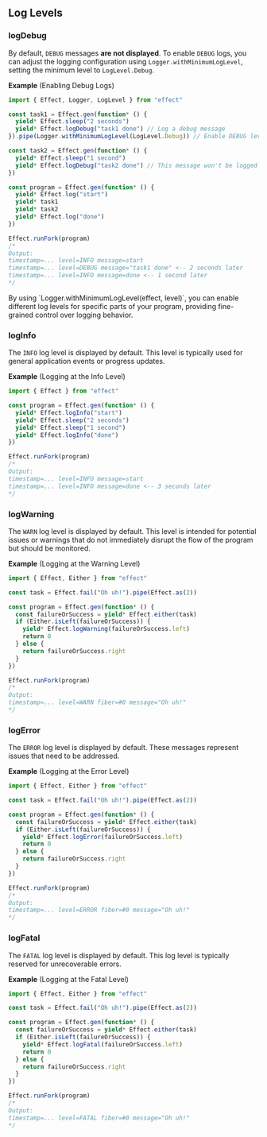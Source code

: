 ## Log Levels

### logDebug

By default, `DEBUG` messages **are not displayed**. To enable `DEBUG` logs, you can adjust the logging configuration using `Logger.withMinimumLogLevel`, setting the minimum level to `LogLevel.Debug`.

**Example** (Enabling Debug Logs)

```ts twoslash
import { Effect, Logger, LogLevel } from "effect"

const task1 = Effect.gen(function* () {
  yield* Effect.sleep("2 seconds")
  yield* Effect.logDebug("task1 done") // Log a debug message
}).pipe(Logger.withMinimumLogLevel(LogLevel.Debug)) // Enable DEBUG level

const task2 = Effect.gen(function* () {
  yield* Effect.sleep("1 second")
  yield* Effect.logDebug("task2 done") // This message won't be logged
})

const program = Effect.gen(function* () {
  yield* Effect.log("start")
  yield* task1
  yield* task2
  yield* Effect.log("done")
})

Effect.runFork(program)
/*
Output:
timestamp=... level=INFO message=start
timestamp=... level=DEBUG message="task1 done" <-- 2 seconds later
timestamp=... level=INFO message=done <-- 1 second later
*/
```

<Aside type="tip" title="Controlling Log Levels Per Effect">
  By using `Logger.withMinimumLogLevel(effect, level)`, you can enable
  different log levels for specific parts of your program, providing
  fine-grained control over logging behavior.
</Aside>

### logInfo

The `INFO` log level is displayed by default. This level is typically used for general application events or progress updates.

**Example** (Logging at the Info Level)

```ts twoslash
import { Effect } from "effect"

const program = Effect.gen(function* () {
  yield* Effect.logInfo("start")
  yield* Effect.sleep("2 seconds")
  yield* Effect.sleep("1 second")
  yield* Effect.logInfo("done")
})

Effect.runFork(program)
/*
Output:
timestamp=... level=INFO message=start
timestamp=... level=INFO message=done <-- 3 seconds later
*/
```

### logWarning

The `WARN` log level is displayed by default. This level is intended for potential issues or warnings that do not immediately disrupt the flow of the program but should be monitored.

**Example** (Logging at the Warning Level)

```ts twoslash
import { Effect, Either } from "effect"

const task = Effect.fail("Oh uh!").pipe(Effect.as(2))

const program = Effect.gen(function* () {
  const failureOrSuccess = yield* Effect.either(task)
  if (Either.isLeft(failureOrSuccess)) {
    yield* Effect.logWarning(failureOrSuccess.left)
    return 0
  } else {
    return failureOrSuccess.right
  }
})

Effect.runFork(program)
/*
Output:
timestamp=... level=WARN fiber=#0 message="Oh uh!"
*/
```

### logError

The `ERROR` log level is displayed by default. These messages represent issues that need to be addressed.

**Example** (Logging at the Error Level)

```ts twoslash
import { Effect, Either } from "effect"

const task = Effect.fail("Oh uh!").pipe(Effect.as(2))

const program = Effect.gen(function* () {
  const failureOrSuccess = yield* Effect.either(task)
  if (Either.isLeft(failureOrSuccess)) {
    yield* Effect.logError(failureOrSuccess.left)
    return 0
  } else {
    return failureOrSuccess.right
  }
})

Effect.runFork(program)
/*
Output:
timestamp=... level=ERROR fiber=#0 message="Oh uh!"
*/
```

### logFatal

The `FATAL` log level is displayed by default. This log level is typically reserved for unrecoverable errors.

**Example** (Logging at the Fatal Level)

```ts twoslash
import { Effect, Either } from "effect"

const task = Effect.fail("Oh uh!").pipe(Effect.as(2))

const program = Effect.gen(function* () {
  const failureOrSuccess = yield* Effect.either(task)
  if (Either.isLeft(failureOrSuccess)) {
    yield* Effect.logFatal(failureOrSuccess.left)
    return 0
  } else {
    return failureOrSuccess.right
  }
})

Effect.runFork(program)
/*
Output:
timestamp=... level=FATAL fiber=#0 message="Oh uh!"
*/
```
